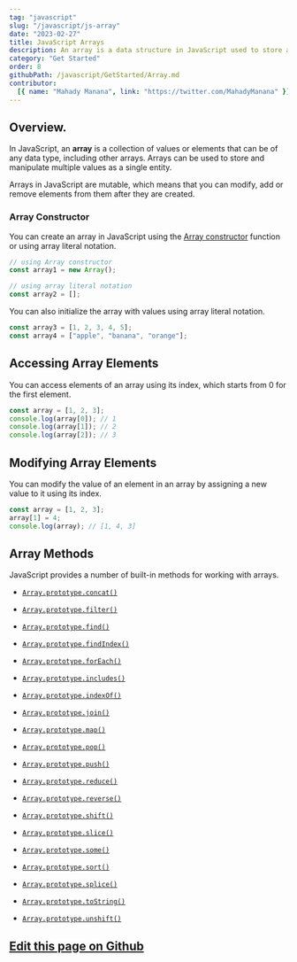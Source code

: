 ```yaml
---
tag: "javascript"
slug: "/javascript/js-array"
date: "2023-02-27"
title: JavaScript Arrays
description: An array is a data structure in JavaScript used to store a collection of elements of the same or different data types in a single variable."
category: "Get Started"
order: 8
githubPath: /javascript/GetStarted/Array.md
contributor:
  [{ name: "Mahady Manana", link: "https://twitter.com/MahadyManana" }]
---
```


## Overview.

In JavaScript, an **array** is a collection of values or elements that can be of any data type, including other arrays. Arrays can be used to store and manipulate multiple values as a single entity.

Arrays in JavaScript are mutable, which means that you can modify, add or remove elements from them after they are created.

### Array Constructor

You can create an array in JavaScript using the [Array constructor](/javascript/array/constructors) function or using array literal notation.

```javascript
// using Array constructor
const array1 = new Array();

// using array literal notation
const array2 = [];
```

You can also initialize the array with values using array literal notation.

```javascript
const array3 = [1, 2, 3, 4, 5];
const array4 = ["apple", "banana", "orange"];
```

## Accessing Array Elements

You can access elements of an array using its index, which starts from 0 for the first element.

```javascript
const array = [1, 2, 3];
console.log(array[0]); // 1
console.log(array[1]); // 2
console.log(array[2]); // 3
```

## Modifying Array Elements

You can modify the value of an element in an array by assigning a new value to it using its index.

```javascript
const array = [1, 2, 3];
array[1] = 4;
console.log(array); // [1, 4, 3]
```

## Array Methods

JavaScript provides a number of built-in methods for working with arrays.

- [`Array.prototype.concat()`](/javascript/array/concat)

- [`Array.prototype.filter()`](/javascript/array/filter)

- [`Array.prototype.find()`](/javascript/array/find)

- [`Array.prototype.findIndex()`](/javascript/array/find-index)

- [`Array.prototype.forEach()`](/javascript/array/for-each)

- [`Array.prototype.includes()`](/javascript/array/includes)

- [`Array.prototype.indexOf()`](/javascript/array/index-of)

- [`Array.prototype.join()`](/javascript/array/join)

- [`Array.prototype.map()`](/javascript/array/map)

- [`Array.prototype.pop()`](/javascript/array/pop)
- [`Array.prototype.push()`](/javascript/array/push)

- [`Array.prototype.reduce()`](/javascript/array/reduce)

- [`Array.prototype.reverse()`](/javascript/array/reverse)
- [`Array.prototype.shift()`](/javascript/array/shift)

- [`Array.prototype.slice()`](/javascript/array/slice)
- [`Array.prototype.some()`](/javascript/array/some)

- [`Array.prototype.sort()`](/javascript/array/sort)

- [`Array.prototype.splice()`](/javascript/array/splice)

- [`Array.prototype.toString()`](/javascript/array/to-string)

- [`Array.prototype.unshift()`](/javascript/array/unshift)

## <a href="https://github.com/mahady-manana/betatuto-docs/tree/main/docs/javascript/GetStarted/Array.md" target="_blank">Edit this page on Github</a>
